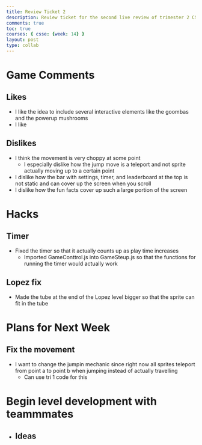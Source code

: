 ```yaml
---
title: Review Ticket 2
description: Review ticket for the second live review of trimester 2 CSSE
comments: true
toc: true
courses: { csse: {week: 14} }
layout: post
type: collab
---
```


# Game Comments

## Likes
- I like the idea to include several interactive elements like the goombas and the powerup mushrooms
- I like

## Dislikes
- I think the movement is very choppy at some point
    - I especially dislike how the jump move is a teleport and not sprite actually moving up to a certain point
- I dislike how the bar with settings, timer, and leaderboard at the top is not static and can cover up the screen when you scroll
- I dislike how the fun facts cover up such a large portion of the screen

# Hacks

## Timer
- Fixed the timer so that it actually counts up as play time increases
    - Imported GameConttrol.js into GameSteup.js so that the functions for running the timer would actually work

## Lopez fix
- Made the tube at the end of the Lopez level bigger so that the sprite can fit in the tube

# Plans for Next Week

## Fix the movement
- I want to change the jumpin mechanic since right now all sprites teleport from point a to point b when jumping instead of actually travelling
    - Can use tri 1 code for this

# Begin level development with teammmates
- Ideas
    - 